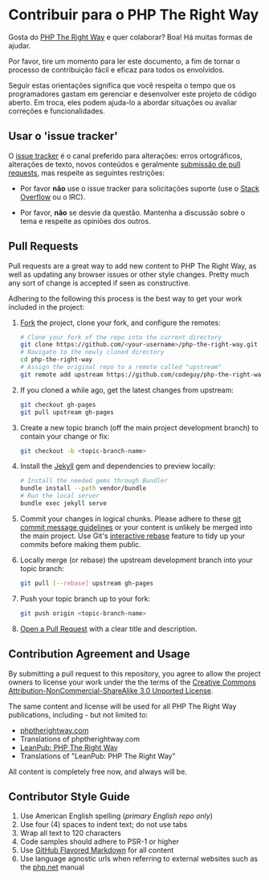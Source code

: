 # Contribuir para o PHP The Right Way

Gosta do [PHP The Right Way](http://phptherightway.com) e quer colaborar? Boa! Há muitas formas de ajudar.

Por favor, tire um momento para ler este documento, a fim de tornar o processo de contribuição fácil e eficaz para todos os envolvidos.

Seguir estas orientações significa que você respeita o tempo que os programadores gastam em gerenciar e desenvolver este projeto de código aberto. Em troca, eles podem ajuda-lo a abordar situações ou avaliar correções e funcionalidades.

## Usar o 'issue tracker'

O [issue tracker](https://github.com/codeguy/php-the-right-way/issues) é o canal preferido para alterações: erros ortográficos, alterações de texto, novos conteúdos e geralmente [submissão de pull requests](#pull-requests), mas respeite as seguintes restrições:

* Por favor **não** use o issue tracker para solicitações suporte (use o [Stack Overflow](http://stackoverflow.com/questions/tagged/php) ou o IRC).

* Por favor, **não** se desvie da questão. Mantenha a discussão sobre o tema e respeite as opiniões dos outros.


<a name="pull-requests"></a>
## Pull Requests

Pull requests are a great way to add new content to PHP The Right Way, as well
as updating any browser issues or other style changes. Pretty much any sort of
change is accepted if seen as constructive.

Adhering to the following this process is the best way to get your work
included in the project:

1. [Fork](http://help.github.com/fork-a-repo/) the project, clone your fork,
   and configure the remotes:

   ```bash
   # Clone your fork of the repo into the current directory
   git clone https://github.com/<your-username>/php-the-right-way.git
   # Navigate to the newly cloned directory
   cd php-the-right-way
   # Assign the original repo to a remote called "upstream"
   git remote add upstream https://github.com/codeguy/php-the-right-way.git
   ```

2. If you cloned a while ago, get the latest changes from upstream:

   ```bash
   git checkout gh-pages
   git pull upstream gh-pages
   ```

3. Create a new topic branch (off the main project development branch) to
   contain your change or fix:

   ```bash
   git checkout -b <topic-branch-name>
   ```

4. Install the [Jekyll](https://github.com/jekyll/jekyll/) gem and dependencies to preview locally:

    ```bash
    # Install the needed gems through Bundler
    bundle install --path vendor/bundle
    # Run the local server
    bundle exec jekyll serve
    ```

5. Commit your changes in logical chunks. Please adhere to these [git commit
   message guidelines](http://tbaggery.com/2008/04/19/a-note-about-git-commit-messages.html)
   or your content is unlikely be merged into the main project. Use Git's
   [interactive rebase](https://help.github.com/articles/interactive-rebase)
   feature to tidy up your commits before making them public.

6. Locally merge (or rebase) the upstream development branch into your topic branch:

   ```bash
   git pull [--rebase] upstream gh-pages
   ```

7. Push your topic branch up to your fork:

   ```bash
   git push origin <topic-branch-name>
   ```

8. [Open a Pull Request](https://help.github.com/articles/using-pull-requests/)
    with a clear title and description.


## Contribution Agreement and Usage

By submitting a pull request to this repository, you agree to allow the project
owners to license your work under the the terms of the [Creative Commons Attribution-NonCommercial-ShareAlike
3.0 Unported License](http://creativecommons.org/licenses/by-nc-sa/3.0/).

The same content and license will be used for all PHP The Right Way publications,
including - but not limited to:

* [phptherightway.com](http://phptherightway.com)
* Translations of phptherightway.com
* [LeanPub: PHP The Right Way](https://leanpub.com/phptherightway/)
* Translations of "LeanPub: PHP The Right Way"

All content is completely free now, and always will be.

## Contributor Style Guide

1. Use American English spelling (*primary English repo only*)
2. Use four (4) spaces to indent text; do not use tabs
3. Wrap all text to 120 characters
4. Code samples should adhere to PSR-1 or higher
5. Use [GitHub Flavored Markdown](http://github.github.com/github-flavored-markdown/) for all content
6. Use language agnostic urls when referring to external websites such as the [php.net](http://php.net/urlhowto.php) manual
